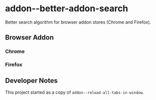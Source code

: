 # addon--better-addon-search

Better search algorithm for browser addon stores (Chrome and Firefox).

## Browser Addon

### Chrome

### Firefox

## Developer Notes

This project started as a copy of `addon--reload-all-tabs-in-window`.
